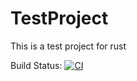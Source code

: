 # TestProject
This is a test project for rust

Build Status: [![CI](https://github.com/AndromedaIndustries/testProject/actions/workflows/build.yml/badge.svg)](https://github.com/AndromedaIndustries/testProject/actions/workflows/build.yml)